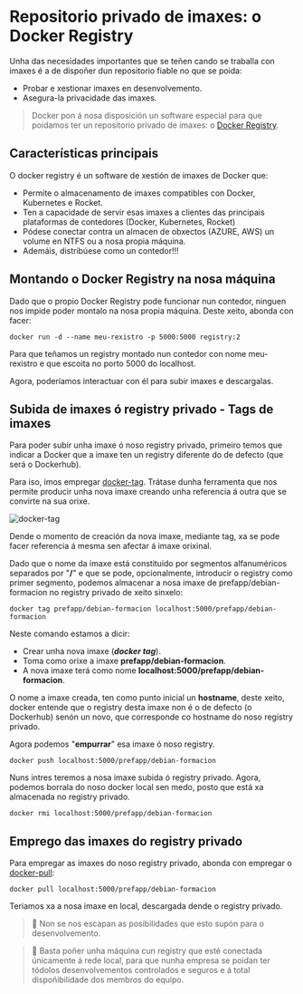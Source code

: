 # Repositorio privado de imaxes: o Docker Registry

Unha das necesidades importantes que se teñen cando se traballa con imaxes é a de dispoñer dun repositorio fiable  no que se poida:

- Probar e xestionar imaxes en desenvolvemento.
- Asegura-la privacidade das imaxes.

> Docker pon á nosa disposición un software especial para que poidamos ter un repositorio privado de imaxes: o [Docker Registry](https://docs.docker.com/registry/).

## Características principais

O docker registry é un software de xestión de imaxes de Docker que:

- Permite o almacenamento de imaxes compatibles con Docker, Kubernetes e Rocket. 
- Ten a capacidade de servir esas imaxes a clientes das principais plataformas de contedores (Docker, Kubernetes, Rocket)
- Pódese conectar contra un almacen de obxectos (AZURE, AWS) un volume en NTFS ou a nosa propia máquina. 
- Ademáis, distribúese como un contedor!!!

## Montando o Docker Registry na nosa máquina

Dado que o propio Docker Registry pode funcionar nun contedor, ninguen nos impide poder montalo na nosa propia máquina. Deste xeito, abonda con facer:

```shell
docker run -d --name meu-rexistro -p 5000:5000 registry:2
```

Para que teñamos un registry montado nun contedor con nome meu-rexistro e que escoita no porto 5000 do localhost.

Agora, poderíamos interactuar con él para subir imaxes e descargalas.

## Subida de imaxes ó registry privado - Tags de imaxes

Para poder subir unha imaxe ó noso registry privado, primeiro temos que indicar a Docker que a imaxe ten un registry diferente do de defecto (que será o Dockerhub).

Para iso, imos empregar [docker-tag](https://docs.docker.com/engine/reference/commandline/tag/). Trátase dunha ferramenta que nos permite producir unha nova imaxe creando unha referencia á outra que se convirte na sua orixe. 

![docker-tag](./../_media/03_xestion_de_imaxes_e_contedores/docker_tag.png)

Dende o momento de creación da nova imaxe, mediante tag, xa se pode facer referencia á mesma sen afectar á imaxe orixinal. 

Dado que o nome da imaxe está constituido por segmentos alfanuméricos separados por "**/**" e que se pode, opcionalmente, introducir o registry como primer segmento, podemos almacenar a nosa imaxe de prefapp/debian-formacion no registry privado de xeito sinxelo:

```shell
docker tag prefapp/debian-formacion localhost:5000/prefapp/debian-formacion
```

Neste comando estamos a dicir:

- Crear unha nova imaxe (_**docker tag**_).
- Toma como orixe a imaxe **prefapp/debian-formacion**.
- A nova imaxe terá como nome **localhost:5000/prefapp/debian-formacion**.

O nome a imaxe creada, ten como punto inicial un **hostname**, deste xeito, docker entende que o registry desta imaxe non é o de defecto (o Dockerhub) senón un novo, que corresponde co hostname do noso registry privado. 

Agora podemos "**empurrar**" esa imaxe ó noso registry. 

```shell
docker push localhost:5000/prefapp/debian-formacion
```

Nuns intres teremos a nosa imaxe subida ó registry privado. Agora, podemos borrala do noso docker local sen medo, posto que está xa almacenada no registry privado. 

```shell
docker rmi localhost:5000/prefapp/debian-formacion
```

## Emprego das imaxes do registry privado

Para empregar as imaxes do noso registry privado, abonda con empregar o [docker-pull](https://docs.docker.com/engine/reference/commandline/pull/):

```shell
docker pull localhost:5000/prefapp/debian-formacion
```

Teriamos xa a nosa imaxe en local, descargada dende o registry privado.

> 👀 Non se nos escapan as posibilidades que esto supón para o desenvolvemento. 

> 👀 Basta poñer unha máquina cun registry que esté conectada únicamente á rede local, para que nunha empresa se poidan ter tódolos desenvolvementos controlados e seguros e á total dispoñibilidade dos membros do equipo.
